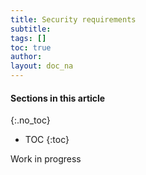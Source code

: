 ```yaml
---
title: Security requirements
subtitle:
tags: []
toc: true
author:
layout: doc_na
---
```


#### Sections in this article
{:.no_toc}
* TOC
{:toc}

Work in progress
